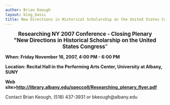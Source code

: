 ```yaml
---
author: Brian Keough
layout: blog_basic
title: New Directions in Historical Scholarship on the United States Congress
---
```

<div class="entry-body">
<center><big><b>Researching NY 2007 Conference - Closing Plenary 
<br/>"New Directions in Historical Scholarship on the United States Congress</b>"</big></center>
<p><strong>When: Friday November 16, 2007, 4:00 PM - 6:00 PM

<p>Location: Recital Hall in the Performing Arts Center, University at Albany, SUNY

<p>Web site&gt;<a href="https://nystatehistory.org/">http://library.albany.edu/speccoll/Researching_plenary_flyer.pdf</a></p></p></strong>
<p>Contact Brian Keough, (518) 437-3931 or bkeough@albany.edu</p></p></div>